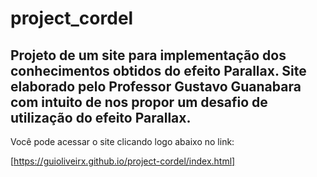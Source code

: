 # project_cordel
 Projeto de um site para implementação dos conhecimentos obtidos do efeito Parallax.
 Site elaborado pelo Professor Gustavo Guanabara com intuito de nos propor um desafio de utilização do efeito Parallax.
 -------

 Você pode acessar o site clicando logo abaixo no link:

 [https://guioliveirx.github.io/project-cordel/index.html]
